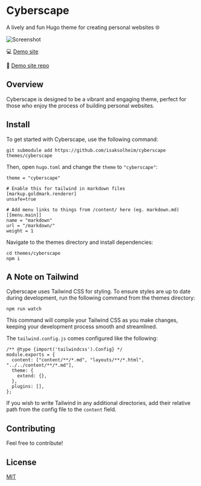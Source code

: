 # Cyberscape

A lively and fun Hugo theme for creating personal websites 🌐

![Screenshot](https://raw.githubusercontent.com/isaksolheim/cyberscape/main/images/screenshot.jpg)

💻 [Demo site](https://isaksolheim.github.io/cyberspace/)

🔨 [Demo site repo](https://github.com/isaksolheim/cyberspace)

## Overview

Cyberscape is designed to be a vibrant and engaging theme, perfect for those who enjoy the process of building personal websites.

## Install

To get started with Cyberscape, use the following command:

```
git submodule add https://github.com/isaksolheim/cyberscape themes/cyberscape
```

Then, open `hugo.toml` and change the `theme` to `"cyberscape"`:

```
theme = "cyberscape"

# Enable this for tailwind in markdown files
[markup.goldmark.renderer]
unsafe=true

# Add menu links to things from /content/ here (eg. markdown.md)
[[menu.main]]
name = "markdown"
url = "/markdown/"
weight = 1
```

Navigate to the themes directory and install dependencies:

```
cd themes/cyberscape
npm i
```

## A Note on Tailwind

Cyberscape uses Tailwind CSS for styling. To ensure styles are up to date during development, run the following command from the themes directory:

```
npm run watch
```

This command will compile your Tailwind CSS as you make changes, keeping your development process smooth and streamlined.

The `tailwind.config.js` comes configured like the following:

```
/** @type {import('tailwindcss').Config} */
module.exports = {
  content: ["content/**/*.md", "layouts/**/*.html", "../../content/**/*.md"],
  theme: {
    extend: {},
  },
  plugins: [],
};
```

If you wish to write Tailwind in any additional directories, add their relative path from the config file to the `content` field.

## Contributing

Feel free to contribute!

## License

[MIT](https://github.com/isaksolheim/cyberscape/blob/main/LICENSE)
